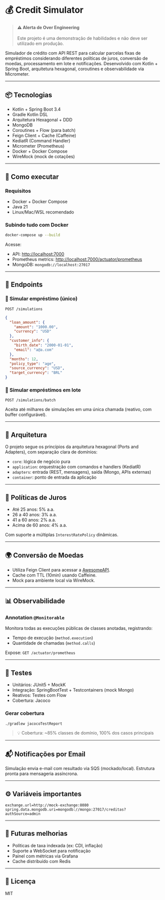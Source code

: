 # 💰 Credit Simulator
>#### ⚠️ Alerta de Over Engineering
> Este projeto é uma demonstração de habilidades e não deve ser utilizado em produção.

Simulador de crédito com API REST para calcular parcelas fixas de empréstimos considerando diferentes políticas de juros, conversão de moedas, processamento em lote e notificações. Desenvolvido com Kotlin + Spring Boot, arquitetura hexagonal, coroutines e observabilidade via Micrometer.

---

## 📦 Tecnologias

- Kotlin + Spring Boot 3.4
- Gradle Kotlin DSL
- Arquitetura Hexagonal + DDD
- MongoDB
- Coroutines + Flow (para batch)
- Feign Client + Cache (Caffeine)
- KediatR (Command Handler)
- Micrometer (Prometheus)
- Docker + Docker Compose
- WireMock (mock de cotações)

---

## 🚀 Como executar

### Requisitos

- Docker + Docker Compose
- Java 21
- Linux/Mac/WSL recomendado

### Subindo tudo com Docker

```bash
docker-compose up --build
```

Acesse:
- API: [http://localhost:7000](http://localhost:7000)
- Prometheus metrics: [http://localhost:7000/actuator/prometheus](http://localhost:7000/actuator/prometheus)
- MongoDB: `mongodb://localhost:27017`

---

## 🔁 Endpoints

### 📌 Simular empréstimo (único)

```http
POST /simulations
```

```json
{
  "loan_amount": {
    "amount": "1000.00",
    "currency": "USD"
  },
  "customer_info": {
    "birth_date": "2000-01-01",
    "email": "a@a.com"
  },
  "months": 12,
  "policy_type": "age",
  "source_currency": "USD",
  "target_currency": "BRL"
}
```

### 📌 Simular empréstimos em lote

```http
POST /simulations/batch
```

Aceita até milhares de simulações em uma única chamada (reativo, com buffer configurável).

---

## 📐 Arquitetura

O projeto segue os princípios da arquitetura hexagonal (Ports and Adapters), com separação clara de domínios:

- `core`: lógica de negócio pura
- `application`: orquestração com comandos e handlers (KediatR)
- `adapters`: entrada (REST, mensagens), saída (Mongo, APIs externas)
- `container`: ponto de entrada da aplicação

---

## 🧠 Políticas de Juros

- Até 25 anos: 5% a.a.
- 26 a 40 anos: 3% a.a.
- 41 a 60 anos: 2% a.a.
- Acima de 60 anos: 4% a.a.

Com suporte a múltiplas `InterestRatePolicy` dinâmicas.

---

## 🌍 Conversão de Moedas

- Utiliza Feign Client para acessar a [AwesomeAPI](https://docs.awesomeapi.com.br/api-de-moedas).
- Cache com TTL (10min) usando Caffeine.
- Mock para ambiente local via WireMock.

---

## 📊 Observabilidade

### Annotation `@Monitorable`

Monitora todas as execuções públicas de classes anotadas, registrando:

- Tempo de execução (`method.execution`)
- Quantidade de chamadas (`method.calls`)

Expose: `GET /actuator/prometheus`

---

## 🧪 Testes

- Unitários: JUnit5 + MockK
- Integração: SpringBootTest + Testcontainers (mock Mongo)
- Reativos: Testes com Flow
- Cobertura: Jacoco

### Gerar cobertura

```bash
./gradlew jacocoTestReport
```

> 💡 Cobertura: ~85% classes de domínio, 100% dos casos principais

---

## 📬 Notificações por Email

Simulação envia e-mail com resultado via SQS (mockado/local). Estrutura pronta para mensageria assíncrona.

---

## ⚙️ Variáveis importantes

```env
exchange.url=http://mock-exchange:8080
spring.data.mongodb.uri=mongodb://mongo:27017/creditas?authSource=admin
```

---

## 🧪 Futuras melhorias

- Políticas de taxa indexada (ex: CDI, inflação)
- Suporte a WebSocket para notificação
- Painel com métricas via Grafana
- Cache distribuído com Redis

---

## 🧾 Licença

MIT
